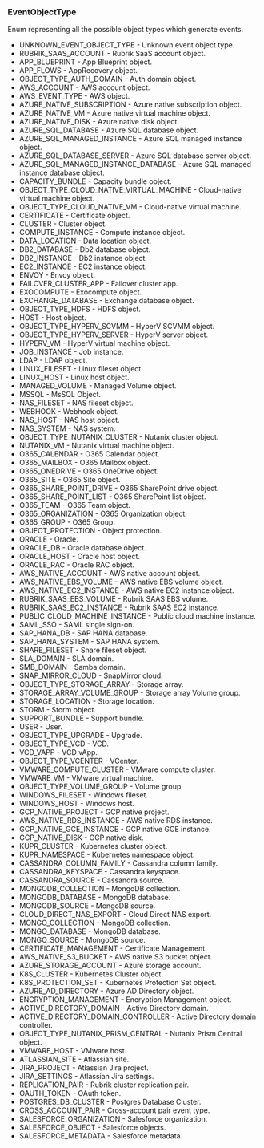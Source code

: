 ### EventObjectType
Enum representing all the possible object types which generate events.

- UNKNOWN_EVENT_OBJECT_TYPE - Unknown event object type.
- RUBRIK_SAAS_ACCOUNT - Rubrik SaaS account object.
- APP_BLUEPRINT - App Blueprint object.
- APP_FLOWS - AppRecovery object.
- OBJECT_TYPE_AUTH_DOMAIN - Auth domain object.
- AWS_ACCOUNT - AWS account object.
- AWS_EVENT_TYPE - AWS object.
- AZURE_NATIVE_SUBSCRIPTION - Azure native subscription object.
- AZURE_NATIVE_VM - Azure native virtual machine object.
- AZURE_NATIVE_DISK - Azure native disk object.
- AZURE_SQL_DATABASE - Azure SQL database object.
- AZURE_SQL_MANAGED_INSTANCE - Azure SQL managed instance object.
- AZURE_SQL_DATABASE_SERVER - Azure SQL database server object.
- AZURE_SQL_MANAGED_INSTANCE_DATABASE - Azure SQL managed instance database object.
- CAPACITY_BUNDLE - Capacity bundle object.
- OBJECT_TYPE_CLOUD_NATIVE_VIRTUAL_MACHINE - Cloud-native virtual machine object.
- OBJECT_TYPE_CLOUD_NATIVE_VM - Cloud-native virtual machine.
- CERTIFICATE - Certificate object.
- CLUSTER - Cluster object.
- COMPUTE_INSTANCE - Compute instance object.
- DATA_LOCATION - Data location object.
- DB2_DATABASE - Db2 database object.
- DB2_INSTANCE - Db2 instance object.
- EC2_INSTANCE - EC2 instance object.
- ENVOY - Envoy object.
- FAILOVER_CLUSTER_APP - Failover cluster app.
- EXOCOMPUTE - Exocompute object.
- EXCHANGE_DATABASE - Exchange database object.
- OBJECT_TYPE_HDFS - HDFS object.
- HOST - Host object.
- OBJECT_TYPE_HYPERV_SCVMM - HyperV SCVMM object.
- OBJECT_TYPE_HYPERV_SERVER - HyperV server object.
- HYPERV_VM - HyperV virtual machine object.
- JOB_INSTANCE - Job instance.
- LDAP - LDAP object.
- LINUX_FILESET - Linux fileset object.
- LINUX_HOST - Linux host object.
- MANAGED_VOLUME - Managed Volume object.
- MSSQL - MsSQL Object.
- NAS_FILESET - NAS fileset object.
- WEBHOOK - Webhook object.
- NAS_HOST - NAS host object.
- NAS_SYSTEM - NAS system.
- OBJECT_TYPE_NUTANIX_CLUSTER - Nutanix cluster object.
- NUTANIX_VM - Nutanix virtual machine object.
- O365_CALENDAR - O365 Calendar object.
- O365_MAILBOX - O365 Mailbox object.
- O365_ONEDRIVE - O365 OneDrive object.
- O365_SITE - O365 Site object.
- O365_SHARE_POINT_DRIVE - O365 SharePoint drive object.
- O365_SHARE_POINT_LIST - O365 SharePoint list object.
- O365_TEAM - O365 Team object.
- O365_ORGANIZATION - O365 Organization object.
- O365_GROUP - O365 Group.
- OBJECT_PROTECTION - Object protection.
- ORACLE - Oracle.
- ORACLE_DB - Oracle database object.
- ORACLE_HOST - Oracle host object.
- ORACLE_RAC - Oracle RAC object.
- AWS_NATIVE_ACCOUNT - AWS native account object.
- AWS_NATIVE_EBS_VOLUME - AWS native EBS volume object.
- AWS_NATIVE_EC2_INSTANCE - AWS native EC2 instance object.
- RUBRIK_SAAS_EBS_VOLUME - Rubrik SAAS EBS volume.
- RUBRIK_SAAS_EC2_INSTANCE - Rubrik SAAS EC2 instance.
- PUBLIC_CLOUD_MACHINE_INSTANCE - Public cloud machine instance.
- SAML_SSO - SAML single sign-on.
- SAP_HANA_DB - SAP HANA database.
- SAP_HANA_SYSTEM - SAP HANA system.
- SHARE_FILESET - Share fileset object.
- SLA_DOMAIN - SLA domain.
- SMB_DOMAIN - Samba domain.
- SNAP_MIRROR_CLOUD - SnapMirror cloud.
- OBJECT_TYPE_STORAGE_ARRAY - Storage array.
- STORAGE_ARRAY_VOLUME_GROUP - Storage array Volume group.
- STORAGE_LOCATION - Storage location.
- STORM - Storm object.
- SUPPORT_BUNDLE - Support bundle.
- USER - User.
- OBJECT_TYPE_UPGRADE - Upgrade.
- OBJECT_TYPE_VCD - VCD.
- VCD_VAPP - VCD vApp.
- OBJECT_TYPE_VCENTER - VCenter.
- VMWARE_COMPUTE_CLUSTER - VMware compute cluster.
- VMWARE_VM - VMware virtual machine.
- OBJECT_TYPE_VOLUME_GROUP - Volume group.
- WINDOWS_FILESET - Windows fileset.
- WINDOWS_HOST - Windows host.
- GCP_NATIVE_PROJECT - GCP native project.
- AWS_NATIVE_RDS_INSTANCE - AWS native RDS instance.
- GCP_NATIVE_GCE_INSTANCE - GCP native GCE instance.
- GCP_NATIVE_DISK - GCP native disk.
- KUPR_CLUSTER - Kubernetes cluster object.
- KUPR_NAMESPACE - Kubernetes namespace object.
- CASSANDRA_COLUMN_FAMILY - Cassandra column family.
- CASSANDRA_KEYSPACE - Cassandra keyspace.
- CASSANDRA_SOURCE - Cassandra source.
- MONGODB_COLLECTION - MongoDB collection.
- MONGODB_DATABASE - MongoDB database.
- MONGODB_SOURCE - MongoDB source.
- CLOUD_DIRECT_NAS_EXPORT - Cloud Direct NAS export.
- MONGO_COLLECTION - MongoDB collection.
- MONGO_DATABASE - MongoDB database.
- MONGO_SOURCE - MongoDB source.
- CERTIFICATE_MANAGEMENT - Certificate Management.
- AWS_NATIVE_S3_BUCKET - AWS native S3 bucket object.
- AZURE_STORAGE_ACCOUNT - Azure storage account.
- K8S_CLUSTER - Kubernetes Cluster object.
- K8S_PROTECTION_SET - Kubernetes Protection Set object.
- AZURE_AD_DIRECTORY - Azure AD Directory object.
- ENCRYPTION_MANAGEMENT - Encryption Management object.
- ACTIVE_DIRECTORY_DOMAIN - Active Directory domain.
- ACTIVE_DIRECTORY_DOMAIN_CONTROLLER - Active Directory domain controller.
- OBJECT_TYPE_NUTANIX_PRISM_CENTRAL - Nutanix Prism Central object.
- VMWARE_HOST - VMware host.
- ATLASSIAN_SITE - Atlassian site.
- JIRA_PROJECT - Atlassian Jira project.
- JIRA_SETTINGS - Atlassian Jira settings.
- REPLICATION_PAIR - Rubrik cluster replication pair.
- OAUTH_TOKEN - OAuth token.
- POSTGRES_DB_CLUSTER - Postgres Database Cluster.
- CROSS_ACCOUNT_PAIR - Cross-account pair event type.
- SALESFORCE_ORGANIZATION - Salesforce organization.
- SALESFORCE_OBJECT - Salesforce objects.
- SALESFORCE_METADATA - Salesforce metadata.
